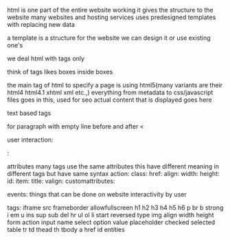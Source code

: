 html is one part of the entire website working
it gives the structure to the website 
many websites and hosting services uses predesigned templates with replacing new data

a template is a structure for the website we can design it or use existing one's

we deal html with tags only

think of tags likes boxes inside boxes

<html></html>  the main tag of html
<!doctype html> to specify a page is using html5(many variants are their html4 html4.1 xhtml xml etc.,)
<head></head> everything from metadata to css/javascript files goes in this, used for seo
<body></body> actual content that is displayed goes here

text based tags
<p></p> for paragraph with empty line before and after
<


user interaction:
<form></form>:

attributes
many tags use the same attributes this have different meaning in different tags but have same syntax
action:
class:
href:
align:
width:
height:
id:
item:
title:
valign:
customattributes:	


events:
things that can be done on website interactivity by user





tags:
iframe
src
frameborder
allowfullscreen
h1 h2 h3 h4 h5 h6
p
br
b strong
i em
u ins
sup
sub
del
hr
ul
ol
li
start
reversed 
type
img
align
width
height
form
action
input
name
select 
option
value
placeholder
checked 
selected
table 
tr
td
thead
th
tbody
a
href
id
entities

